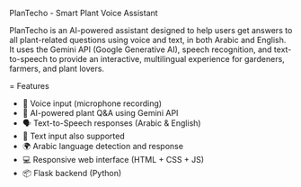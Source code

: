 PlanTecho - Smart Plant Voice Assistant

PlanTecho is an AI-powered assistant designed to help users get answers to all plant-related questions using voice and text, in both Arabic and English. It uses the Gemini API (Google Generative AI), speech recognition, and text-to-speech to provide an interactive, multilingual experience for gardeners, farmers, and plant lovers.

= Features

- 🎤 Voice input (microphone recording)
- 🧠 AI-powered plant Q&A using Gemini API
- 🗣️ Text-to-Speech responses (Arabic & English)
- 📝 Text input also supported
- 🌍 Arabic language detection and response
- 💻 Responsive web interface (HTML + CSS + JS)
- 📦 Flask backend (Python)
